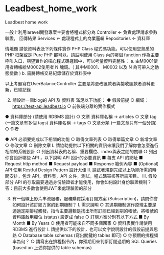 # Leadbest_home_work
Leadbest home work

一般上利用laravel開發專案主要會將程式拆分為
Controller <- 負責處理請求參數驗證， 回傳結果
Services <- 處理程式上的商業邏輯
Repositories <- 資料庫

情境題
請依資料表及下列條件實作 PHP Class 程式碼功能。可以使用您熟悉的 PHP 框架或是 Pure PHP 都可以，請註明使用 Class 內的哪個 function 作為主要呼叫入口，期望實作的核心程式碼邏輯中，可以考量資料完整性：
a.	由M0001使用者轉帳給M0002使用者 N 塊錢。( 其中M0001、
M0002 以及 N 為可帶入之動態變數 )
b.	需將轉帳交易紀錄儲存於資料表中

以上考題寫在UserBalanceController
主要是將更改匯款者與接收匯款者資料更新，已經記錄


2.	請設計一個blog的   API  及  資料表  滿足以下功能：
●	假設前提
○	網域：https://test-api.leadbest.io
○	前後端分離的實作模式

●	資料庫部分 (請使用 RDBMS 設計)
○	文章 
    資料庫名稱 -> articles
○	文章 tag (一篇文章有多個 tags)
    資料庫名稱 -> tags
○	文章分類 (一篇文章只有一個分類)
○	作者

●	API 必須要完成以下相關的功能
○	取得文章列表
○	取得單篇文章
○	新增文章
○	修改文章
○	刪除文章
I.	請協助提供以下相關的資訊來讓我們了解你會怎麼進行相關的系統設計
○	列出資料表的名稱、重要欄位、index與表之間的關聯
○	列出你會設計哪些 API ，以下說明 API 設計的必要資訊
■	每支 API 的網址
■	Request http method
■	Request payload
■	Response 範例內容
■	(Optional) API 使用 Restful Design Pattern 設計尤佳
II.	請試著規劃完成以上功能所需的時間安排，包含 API，資料表，API 文件，測試，程式碼審核等所需項目。
III.	假設部分 API 的存取需要通過身份驗證者才能使用，你會如何設計身份驗證機制？
答：目前大多數會使用JWT來處理驗證的部分



3.	有一個線上影片串流服務，服務購買採用訂閱方案 (Subscription)，請問你會如何設計該訂閱方案的到期機制？
I.	需求說明
○	其過期機制運作原理主要是透過定期排程觸發，指令主要邏輯是找出所有訂閱已經到期的帳號，將帳號的資料庫啟用欄位 (status) 設定成 false
○	訂閱方案分別有以下方式
■	By Month
■	By Years
○	使用者可能來自不同多個國家
○	資料表實作請使用 RDBMS 進行設計
I.	請提供以下的設計，也可以文字說明設計的假設前提與思路
○	Database table schemas (寫出關鍵的 tables 即可)
○	你預期的排程頻率為何？
○	請寫出在排程指令內，你預期用來判斷訂閱過期的 SQL Queries (based on 上述你提供的 table schemas)

